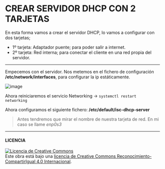 # CREAR SERVIDOR DHCP CON 2 TARJETAS

En esta forma vamos a crear el servidor DHCP, lo vamos a configurar con dos tarjetas; 
- 1º tarjeta: Adaptador puente; para poder salir a internet.
- 2º tarjeta: Red interna; para conectar el cliente en una red propia del servidor.

------------------------------------------------------------------------------------------------------

Empecemos con el servidor. 
Nos metemos en el fichero de configuración **/etc/network/interfaces**, para configurar la ip estáticamente.

![image](img/1.PNG)

Ahora reiniciaremos el servicio Networking -> 
` systemctl restart networking `

Ahora configuramos el siguiente fichero: **/etc/default/isc-dhcp-server**

> Antes tendremos que mirar el nombre de nuestra tarjeta de red. En mi caso se llame *enp0s3*



-----------------------------------------------------------------------------------------
#### LICENCIA

<a rel="license" href="http://creativecommons.org/licenses/by-sa/4.0/"><img alt="Licencia de Creative Commons" style="border-width:0" src="https://i.creativecommons.org/l/by-sa/4.0/88x31.png" /></a><br />Este obra está bajo una <a rel="license" href="http://creativecommons.org/licenses/by-sa/4.0/">licencia de Creative Commons Reconocimiento-CompartirIgual 4.0 Internacional</a>.
